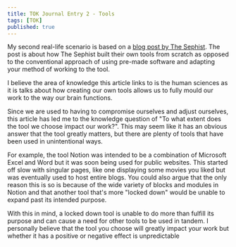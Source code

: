 ```yaml
---
title: TOK Journal Entry 2 - Tools
tags: [TOK]
published: true
---
```


My second real-life scenario is based on a [blog post by The Sephist](https://thesephist.com/posts/tools/). The post is about how The Sephist built their own tools from scratch as opposed to the conventional approach of using pre-made software and adapting your method of working to the tool.

I believe the area of knowledge this article links to is the human sciences as it is talks about how creating our own tools allows us to fully mould our work to the way our brain functions. 

Since we are used to having to compromise ourselves and adjust ourselves, this article has led me to the knowledge question of "To what extent does the tool we choose impact our work?". This may seem like it has an obvious answer that the tool greatly matters, but there are plenty of tools that have been used in unintentional ways.

For example, the tool Notion was intended to be a combination of Microsoft Excel and Word but it was soon being used for public websites. This started off slow with singular pages, like one displaying some movies you liked but was eventually used to host entire blogs. You could also argue that the only reason this is so is because of the wide variety of blocks and modules in Notion and that another tool that's more "locked down" would be unable to expand past its intended purpose.

With this in mind, a locked down tool is unable to do more than fulfill its purpose and can cause a need for other tools to be used in tandem. I personally believe that the tool you choose will greatly impact your work but whether it has a positive or negative effect is unpredictable

<script async data-uid="d1d24df4c1" src="https://fantastic-artist-4905.ck.page/d1d24df4c1/index.js"></script>